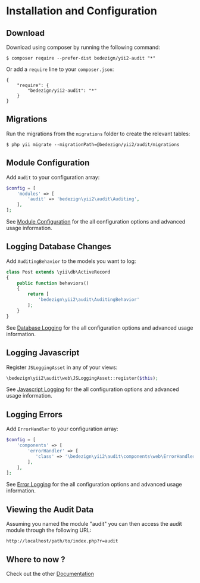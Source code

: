 # Installation and Configuration

## Download

Download using composer by running the following command:

```
$ composer require --prefer-dist bedezign/yii2-audit "*"
```

Or add a `require` line to your `composer.json`: 

```
{
    "require": {
        "bedezign/yii2-audit": "*"
    }
}
```

## Migrations

Run the migrations from the `migrations` folder to create the relevant tables:  

```
$ php yii migrate --migrationPath=@bedezign/yii2/audit/migrations
```

## Module Configuration

Add `Audit` to your configuration array:

```php
$config = [
    'modules' => [
        'audit' => 'bedezign\yii2\audit\Auditing',
    ],
];
```

See [Module Configuration](module-configuration.md) for the all configuration options and advanced usage information.

## Logging Database Changes

Add `AuditingBehavior` to the models you want to log:

```php
class Post extends \yii\db\ActiveRecord
{
    public function behaviors()
    {
        return [
            'bedezign\yii2\audit\AuditingBehavior'
        ];
    }
}
```

See [Database Logging](database-logging.md) for the all configuration options and advanced usage information.

## Logging Javascript

Register `JSLoggingAsset` in any of your views:

```php
\bedezign\yii2\audit\web\JSLoggingAsset::register($this);
```

See [Javascript Logging](javascript-logging.md) for the all configuration options and advanced usage information.

## Logging Errors

Add `ErrorHandler` to your configuration array:

```php
$config = [
    'components' => [
        'errorHandler' => [
           'class' => '\bedezign\yii2\audit\components\web\ErrorHandler',
        ],
    ],
];
```

See [Error Logging](error-logging.md) for the all configuration options and advanced usage information.

## Viewing the Audit Data

Assuming you named the module "audit" you can then access the audit module through the following URL:

```
http://localhost/path/to/index.php?r=audit
```

## Where to now ?

Check out the other [Documentation](README.md)
